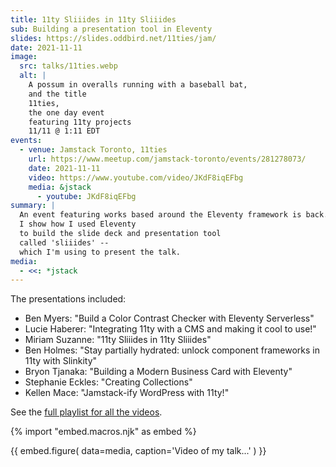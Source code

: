 ```yaml
---
title: 11ty Sliiides in 11ty Sliiides
sub: Building a presentation tool in Eleventy
slides: https://slides.oddbird.net/11ties/jam/
date: 2021-11-11
image:
  src: talks/11ties.webp
  alt: |
    A possum in overalls running with a baseball bat,
    and the title
    11ties,
    the one day event
    featuring 11ty projects
    11/11 @ 1:11 EDT
events:
  - venue: Jamstack Toronto, 11ties
    url: https://www.meetup.com/jamstack-toronto/events/281278073/
    date: 2021-11-11
    video: https://www.youtube.com/video/JKdF8iqEFbg
    media: &jstack
      - youtube: JKdF8iqEFbg
summary: |
  An event featuring works based around the Eleventy framework is back.
  I show how I used Eleventy
  to build the slide deck and presentation tool
  called 'sliiides' --
  which I'm using to present the talk.
media:
  - <<: *jstack
---
```


The presentations included:

- Ben Myers: "Build a Color Contrast Checker with Eleventy Serverless"
- Lucie Haberer: "Integrating 11ty with a CMS and making it cool to use!"
- Miriam Suzanne: "11ty Sliiides in 11ty Sliiides"
- Ben Holmes: "Stay partially hydrated: unlock component frameworks in 11ty with Slinkity"
- Bryon Tjanaka: "Building a Modern Business Card with Eleventy"
- Stephanie Eckles: "Creating Collections"
- Kellen Mace: "Jamstack-ify WordPress with 11ty!"

See the [full playlist for all the videos](https://www.youtube.com/playlist?list=PLc_KoiGi3sLeC9HQaEs-qy1ztwk4Qcxwn).

{% import "embed.macros.njk" as embed %}

{{ embed.figure(
  data=media,
  caption='Video of my talk...'
) }}
